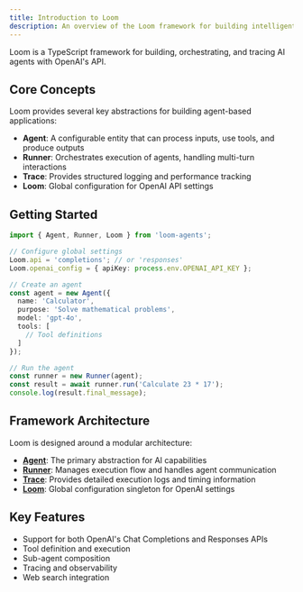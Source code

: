 ```yaml
---
title: Introduction to Loom
description: An overview of the Loom framework for building intelligent agents
---
```


Loom is a TypeScript framework for building, orchestrating, and tracing AI agents with OpenAI's API.

## Core Concepts

Loom provides several key abstractions for building agent-based applications:

- **Agent**: A configurable entity that can process inputs, use tools, and produce outputs
- **Runner**: Orchestrates execution of agents, handling multi-turn interactions
- **Trace**: Provides structured logging and performance tracking
- **Loom**: Global configuration for OpenAI API settings

## Getting Started

```typescript
import { Agent, Runner, Loom } from 'loom-agents';

// Configure global settings
Loom.api = 'completions'; // or 'responses'
Loom.openai_config = { apiKey: process.env.OPENAI_API_KEY };

// Create an agent
const agent = new Agent({
  name: 'Calculator',
  purpose: 'Solve mathematical problems',
  model: 'gpt-4o',
  tools: [
    // Tool definitions
  ]
});

// Run the agent
const runner = new Runner(agent);
const result = await runner.run('Calculate 23 * 17');
console.log(result.final_message);
```

## Framework Architecture

Loom is designed around a modular architecture:

- **[Agent](/reference/agent)**: The primary abstraction for AI capabilities
- **[Runner](/reference/runner)**: Manages execution flow and handles agent communication
- **[Trace](/reference/trace)**: Provides detailed execution logs and timing information
- **[Loom](/reference/loom)**: Global configuration singleton for OpenAI settings

## Key Features

- Support for both OpenAI's Chat Completions and Responses APIs
- Tool definition and execution
- Sub-agent composition
- Tracing and observability
- Web search integration
